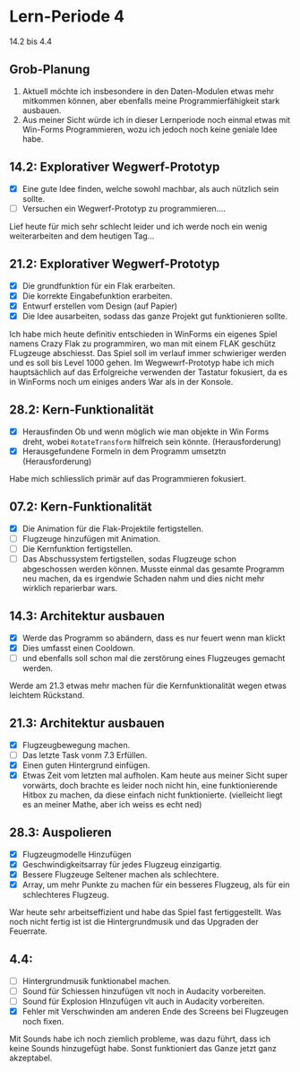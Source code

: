 # Lern-Periode 4

14.2 bis 4.4

## Grob-Planung

1. Aktuell möchte ich insbesondere in den Daten-Modulen etwas mehr mitkommen können, aber ebenfalls meine Programmierfähigkeit stark ausbauen.
2. Aus meiner Sicht würde ich in dieser Lernperiode noch einmal etwas mit Win-Forms Programmieren, wozu ich jedoch noch keine geniale Idee habe.

## 14.2: Explorativer Wegwerf-Prototyp

- [x] Eine gute Idee finden, welche sowohl machbar, als auch nützlich sein sollte.
- [ ] Versuchen ein Wegwerf-Prototyp zu programmieren....

Lief heute für mich sehr schlecht leider und ich werde noch ein wenig weiterarbeiten and dem heutigen Tag...
## 21.2: Explorativer Wegwerf-Prototyp

- [x] Die grundfunktion für ein Flak erarbeiten.
- [x] Die korrekte Eingabefunktion erarbeiten.
- [x] Entwurf erstellen vom Design (auf Papier) 
- [x] Die Idee ausarbeiten, sodass das ganze Projekt gut funktionieren sollte. 

Ich habe mich heute definitiv entschieden in WinForms ein eigenes Spiel namens Crazy Flak zu programmiren, wo man mit einem FLAK geschütz FLugzeuge abschiesst. Das Spiel soll im verlauf immer schwieriger werden und es soll bis Level 1000 gehen. Im Wegwewrf-Prototyp habe ich mich hauptsächlich auf das Erfolgreiche verwenden der Tastatur fokusiert, da es in WinForms noch um einiges anders War als in der Konsole.

## 28.2: Kern-Funktionalität
- [x] Herausfinden Ob und wenn möglich wie man objekte in Win Forms dreht, wobei ``RotateTransform`` hilfreich sein könnte. (Herausforderung)
- [x] Herausgefundene Formeln in dem Programm umsetztn (Herausforderung)

Habe mich schliesslich primär auf das Programmieren fokusiert.

## 07.2: Kern-Funktionalität
- [x] Die Animation für die Flak-Projektile fertigstellen.
- [ ] Flugzeuge hinzufügen mit Animation.
- [ ] Die Kernfunktion fertigstellen.
- [ ] Das Abschussystem fertigstellen, sodas Flugzeuge schon abgeschossen werden können.
Musste einmal das gesamte Programm neu machen, da es irgendwie Schaden nahm und dies nicht mehr wirklich reparierbar wars. 

## 14.3: Architektur ausbauen
- [x] Werde das Programm so abändern, dass es nur feuert wenn man klickt
- [x] Dies umfasst einen Cooldown.
- [ ] und ebenfalls soll schon mal die zerstörung eines Flugzeuges gemacht werden.

Werde am 21.3 etwas mehr machen für die Kernfunktionalität wegen etwas leichtem Rückstand.

## 21.3: Architektur ausbauen
- [x] Flugzeugbewegung machen.
- [ ] Das letzte Task vonm 7.3 Erfüllen.
- [x] Einen guten Hintergrund einfügen.
- [x] Etwas Zeit  vom letzten mal aufholen.
Kam heute aus meiner Sicht super vorwärts, doch brachte es leider noch nicht hin, eine funktionierende Hitbox zu machen, da diese einfach nicht funktionierte. (vielleicht liegt es an meiner Mathe, aber ich weiss es echt ned)

## 28.3: Auspolieren
- [x] Flugzeugmodelle Hinzufügen
- [x] Geschwindigkeitsarray für jedes Flugzeug einzigartig.
- [x] Bessere Flugzeuge Seltener machen als schlechtere.
- [x] Array, um mehr Punkte zu machen für ein besseres Flugzeug, als für ein schlechteres Flugzeug.

War heute sehr arbeitseffizient und habe das Spiel fast fertiggestellt. Was noch nicht fertig ist ist die Hintergrundmusik und das Upgraden der Feuerrate.

## 4.4:
- [ ] Hintergrundmusik funktionabel machen.
- [ ] Sound für Schiessen hinzufügen vlt noch in Audacity vorbereiten.
- [ ] Sound für Explosion HInzufügen vlt auch in Audacity vorbereiten.
- [x] Fehler mit Verschwinden am anderen Ende des Screens bei Flugzeugen noch fixen.

Mit Sounds habe ich noch ziemlich probleme, was dazu führt, dass ich keine Sounds hinzugefügt habe. 
Sonst funktioniert das Ganze jetzt ganz akzeptabel.

